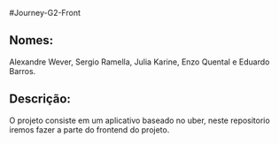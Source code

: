 #Journey-G2-Front

## Nomes:
Alexandre Wever, Sergio Ramella, Julia Karine, Enzo Quental e Eduardo Barros.

## Descrição:

O projeto consiste em um aplicativo baseado no uber, neste repositorio iremos fazer a parte do frontend do projeto.


